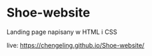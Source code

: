 # Shoe-website
Landing page napisany w HTML i CSS

live: https://chengeling.github.io/Shoe-website/
